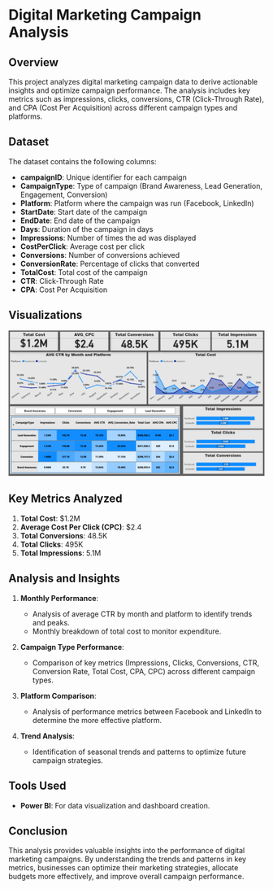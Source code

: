 # Digital Marketing Campaign Analysis

## Overview
This project analyzes digital marketing campaign data to derive actionable insights and optimize campaign performance. The analysis includes key metrics such as impressions, clicks, conversions, CTR (Click-Through Rate), and CPA (Cost Per Acquisition) across different campaign types and platforms.

## Dataset
The dataset contains the following columns:
- **campaignID**: Unique identifier for each campaign
- **CampaignType**: Type of campaign (Brand Awareness, Lead Generation, Engagement, Conversion)
- **Platform**: Platform where the campaign was run (Facebook, LinkedIn)
- **StartDate**: Start date of the campaign
- **EndDate**: End date of the campaign
- **Days**: Duration of the campaign in days
- **Impressions**: Number of times the ad was displayed
- **CostPerClick**: Average cost per click
- **Conversions**: Number of conversions achieved
- **ConversionRate**: Percentage of clicks that converted
- **TotalCost**: Total cost of the campaign
- **CTR**: Click-Through Rate
- **CPA**: Cost Per Acquisition

## Visualizations
![Dashboard Preview](Dashboard.png)

## Key Metrics Analyzed
1. **Total Cost**: $1.2M
2. **Average Cost Per Click (CPC)**: $2.4
3. **Total Conversions**: 48.5K
4. **Total Clicks**: 495K
5. **Total Impressions**: 5.1M

## Analysis and Insights
1. **Monthly Performance**:
    - Analysis of average CTR by month and platform to identify trends and peaks.
    - Monthly breakdown of total cost to monitor expenditure.

2. **Campaign Type Performance**:
    - Comparison of key metrics (Impressions, Clicks, Conversions, CTR, Conversion Rate, Total Cost, CPA, CPC) across different campaign types.

3. **Platform Comparison**:
    - Analysis of performance metrics between Facebook and LinkedIn to determine the more effective platform.

4. **Trend Analysis**:
    - Identification of seasonal trends and patterns to optimize future campaign strategies.

## Tools Used
- **Power BI**: For data visualization and dashboard creation.

## Conclusion
This analysis provides valuable insights into the performance of digital marketing campaigns. By understanding the trends and patterns in key metrics, businesses can optimize their marketing strategies, allocate budgets more effectively, and improve overall campaign performance.
